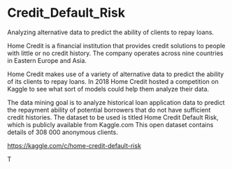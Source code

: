 # Credit_Default_Risk
Analyzing alternative data to predict the ability of  clients to repay loans.


Home Credit is a financial institution that provides credit solutions to people with little or no credit history. The company operates across nine countries in Eastern Europe and Asia.

Home Credit makes use of a variety of alternative data to predict the ability of its clients to repay loans. In 2018 Home Credit hosted a competition on Kaggle to see what sort of models could help them analyze their data.

The data mining goal is to analyze historical loan application data to predict the repayment ability of potential borrowers that do not have sufficient credit histories. The dataset to be used is titled Home Credit Default Risk, which is publicly available from Kaggle.com This open dataset contains details of 308 000 anonymous clients. 

https://kaggle.com/c/home-credit-default-risk

 T
